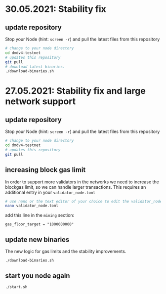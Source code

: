 
# 30.05.2021: Stability fix

## update repository

Stop your Node (hint: `screen -r`) and pull the latest
files from this repository

```bash
# change to your node directory
cd dmdv4-testnet
# updates this repository
git pull
# download latest binaries.
./download-binaries.sh
```


# 27.05.2021: Stability fix and large network support

## update repository

Stop your Node (hint: `screen -r`) and pull the latest
files from this repository

```bash
# change to your node directory
cd dmdv4-testnet
# updates this repository
git pull
```

## increasing block gas limit

In order to support more validators in the networks we need to increase the blockgas limit,
so we can handle larger transactions.
This requires an additional entry in your `validator_node.toml` 

```bash
# use nano or the text editor of your choice to edit the validator_node.toml file.
nano validator_node.toml
```

add this line in the `mining` section:

```
gas_floor_target = "1000000000"
```

## update new binaries

The new logic for gas limits and the stability improvements.
```
./download-binaries.sh
```

## start you node again

```
./start.sh
```